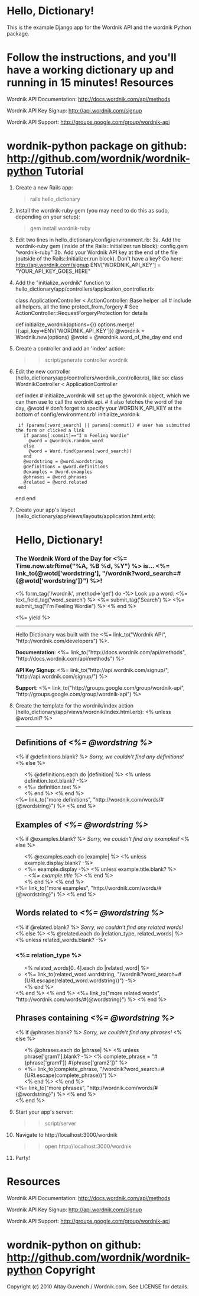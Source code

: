 Hello, Dictionary!
==================

This is the example Django app for the Wordnik API and the wordnik Python package.  

Follow the instructions, and you'll have a working dictionary up and running in 15 minutes!
Resources
=========
Wordnik API Documentation: http://docs.wordnik.com/api/methods

Wordnik API Key Signup: http://api.wordnik.com/signup

Wordnik API Support: http://groups.google.com/group/wordnik-api

wordnik-python package on github: http://github.com/wordnik/wordnik-python
Tutorial
========

1. Create a new Rails app: 
    > rails hello_dictionary

2. Install the wordnik-ruby gem (you may need to do this as sudo, depending on your setup):
    > gem install wordnik-ruby

3. Edit two lines in hello_dictionary/config/environment.rb:
    3a. Add the wordnik-ruby gem (inside of the Rails::Initializer.run block):
    config.gem "wordnik-ruby"
    3b. Add your Wordnik API key at the end of the file (outside of the Rails::Initializer.run block). Don't have a key? Go here: http://api.wordnik.com/signup
    ENV['WORDNIK_API_KEY'] = "YOUR_API_KEY_GOES_HERE"

3. Add the "initialize_wordnik" function to hello_dictionary/app/controllers/application_controller.rb:

    class ApplicationController < ActionController::Base
      helper :all # include all helpers, all the time
      protect_from_forgery # See ActionController::RequestForgeryProtection for details

      def initialize_wordnik(options={})
        options.merge!({:api_key=>ENV['WORDNIK_API_KEY']})
        @wordnik = Wordnik.new(options)
        @wotd = @wordnik.word_of_the_day
      end
    end

4. Create a controller and add an 'index' action:
    >> script/generate controller wordnik

5. Edit the new controller (hello_dictionary/app/controllers/wordnik_controller.rb), like so:
    class WordnikController < ApplicationController

      def index
        # initialize_wordnik will set up the @wordnik object, which we can then use to call the wordnik api.
        # it also fetches the word of the day, @wotd
        # don't forget to specify your WORDNIK_API_KEY at the bottom of config/environment.rb!
        initialize_wordnik

        if (params[:word_search] || params[:commit]) # user has submitted the form or clicked a link
          if params[:commit]=="I'm Feeling Wordie"
            @word = @wordnik.random_word
          else
            @word = Word.find(params[:word_search])
          end
          @wordstring = @word.wordstring
          @definitions = @word.definitions
          @examples = @word.examples
          @phrases = @word.phrases
          @related = @word.related
        end
      end
    end

6. Create your app's layout (hello_dictionary/app/views/layouts/application.html.erb):
    <html>
      <head>
        <title>Hello, Dictionary!</title>
      </head>
      <body>
        <div>
          <h1>Hello, Dictionary!</h3>
          <h3>The Wordnik Word of the Day for <%= Time.now.strftime("%A, %B %d, %Y") %> is... <strong><%= link_to(@wotd['wordstring'], "/wordnik?word_search=#{@wotd['wordstring']}") %></strong>!
          </h3>
          <p>
            <% form_tag('/wordnik', :method=>'get') do -%>
              Look up a word: 
              <%= text_field_tag('word_search') %>
              <%= submit_tag('Search') %>
              <%= submit_tag("I'm Feeling Wordie") %>
            <% end %>
          </p>
        </div>
        <%= yield %>
        <hr />
        <div>
          <p>Hello Dictionary was built with the <%= link_to("Wordnik API", "http://wordnik.com/developers") %>.</p>
          <p><strong>Documentation</strong>: <%= link_to("http://docs.wordnik.com/api/methods", "http://docs.wordnik.com/api/methods") %></p>
          <p><strong>API Key Signup</strong>: <%= link_to("http://api.wordnik.com/signup/", "http://api.wordnik.com/signup/") %></p>
          <p><strong>Support</strong>: <%= link_to("http://groups.google.com/group/wordnik-api", "http://groups.google.com/group/wordnik-api") %></p>
        </div>
      </body>
    </html>

7. Create the template for the wordnik/index action (hello_dictionary/app/views/wordnik/index.html.erb):
    <% unless @word.nil? %>
      <hr />
      <div>
        <h2>Definitions of <em><%= @wordstring %></em></h2>
        <% if @definitions.blank? %>
          <em>Sorry, we couldn't find any definitions!</em>
        <% else %>
          <ul>
            <% @definitions.each do |definition| %>
              <% unless definition.text.blank? -%>
                <li><%= definition.text %></li>
              <% end %>
            <% end %>
          </ul>
          <%= link_to("more definitions", "http://wordnik.com/words/#{@wordstring}") %>
        <% end %>
      </div>

      <div>
        <h2>Examples of <em><%= @wordstring %></em></h2>
        <% if @examples.blank? %>
          <em>Sorry, we couldn't find any examples!</em>
        <% else %>
          <ul>
            <% @examples.each do |example| %>
              <% unless example.display.blank? -%>
                <li>
                  <%= example.display -%>
                  <% unless example.title.blank? %>
                    <br />
                    - <em><%= example.title %></em>
                  <% end %>
                </li>
              <% end %>
            <% end %>
          </ul>
          <%= link_to("more examples", "http://wordnik.com/words/#{@wordstring}") %>
        <% end %>
      </div>

      <div>
        <h2>Words related to <em><%= @wordstring %></em></h2>
        <% if @related.blank? %>
          <em>Sorry, we couldn't find any related words!</em>
        <% else %>
            <% @related.each do |relation_type, related_words| %>
              <% unless related_words.blank? -%>
                <h3><%= relation_type %></h3>
                <ul>
                  <!-- only display the first 5 related words in each category -->
                  <% related_words[0..4].each do |related_word| %>
                    <li><%= link_to(related_word.wordstring, "/wordnik?word_search=#{URI.escape(related_word.wordstring)}") -%></li>
                  <% end %>
                </ul>
              <% end %>
            <% end %>
          </ul>
          <%= link_to("more related words", "http://wordnik.com/words/#{@wordstring}") %>
        <% end %>
      </div>

      <div>
        <h2>Phrases containing <em><%= @wordstring %></em></h2>
        <% if @phrases.blank? %>
          <em>Sorry, we couldn't find any phrases!</em>
        <% else %>
          <ul>
            <% @phrases.each do |phrase| %>
              <% unless phrase['gram1'].blank? -%>
                <% complete_phrase = "#{phrase['gram1']} #{phrase['gram2']}" %>
                <li><%= link_to(complete_phrase, "/wordnik?word_search=#{URI.escape(complete_phrase)}") %></li>
              <% end %>
            <% end %>
          </ul>
          <%= link_to("more phrases", "http://wordnik.com/words/#{@wordstring}") %>
        <% end %>
      </div>
    <% end %>

7. Start your app's server:
    >> script/server

9. Navigate to http://localhost:3000/wordnik
    >> open http://localhost:3000/wordnik

10. Party!

Resources
=========
Wordnik API Documentation: http://docs.wordnik.com/api/methods

Wordnik API Key Signup: http://api.wordnik.com/signup

Wordnik API Support: http://groups.google.com/group/wordnik-api

wordnik-python on github: http://github.com/wordnik/wordnik-python
Copyright
=========

Copyright (c) 2010 Altay Guvench / Wordnik.com. See LICENSE for details.

